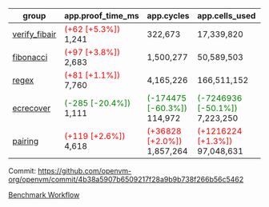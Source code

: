 | group | app.proof_time_ms | app.cycles | app.cells_used | leaf.proof_time_ms | leaf.cycles | leaf.cells_used |
| -- | -- | -- | -- | -- | -- | -- |
| [verify_fibair](https://github.com/openvm-org/openvm/blob/benchmark-results/benchmarks-pr/1706/verify_fibair-4b38a5907b6509217f28a9b9b738f266b56c5462.md) |<span style='color: red'>(+62 [+5.3%])</span> 1,241 |  322,673 |  17,339,820 |- | - | - |
| [fibonacci](https://github.com/openvm-org/openvm/blob/benchmark-results/benchmarks-pr/1706/fibonacci-4b38a5907b6509217f28a9b9b738f266b56c5462.md) |<span style='color: red'>(+97 [+3.8%])</span> 2,683 |  1,500,277 |  50,589,503 |- | - | - |
| [regex](https://github.com/openvm-org/openvm/blob/benchmark-results/benchmarks-pr/1706/regex-4b38a5907b6509217f28a9b9b738f266b56c5462.md) |<span style='color: red'>(+81 [+1.1%])</span> 7,760 |  4,165,226 |  166,511,152 |- | - | - |
| [ecrecover](https://github.com/openvm-org/openvm/blob/benchmark-results/benchmarks-pr/1706/ecrecover-4b38a5907b6509217f28a9b9b738f266b56c5462.md) |<span style='color: green'>(-285 [-20.4%])</span> 1,111 | <span style='color: green'>(-174475 [-60.3%])</span> 114,972 | <span style='color: green'>(-7246936 [-50.1%])</span> 7,223,250 |- | - | - |
| [pairing](https://github.com/openvm-org/openvm/blob/benchmark-results/benchmarks-pr/1706/pairing-4b38a5907b6509217f28a9b9b738f266b56c5462.md) |<span style='color: red'>(+119 [+2.6%])</span> 4,618 | <span style='color: red'>(+36828 [+2.0%])</span> 1,857,264 | <span style='color: red'>(+1216224 [+1.3%])</span> 97,048,631 |- | - | - |


Commit: https://github.com/openvm-org/openvm/commit/4b38a5907b6509217f28a9b9b738f266b56c5462

[Benchmark Workflow](https://github.com/openvm-org/openvm/actions/runs/15429903810)

